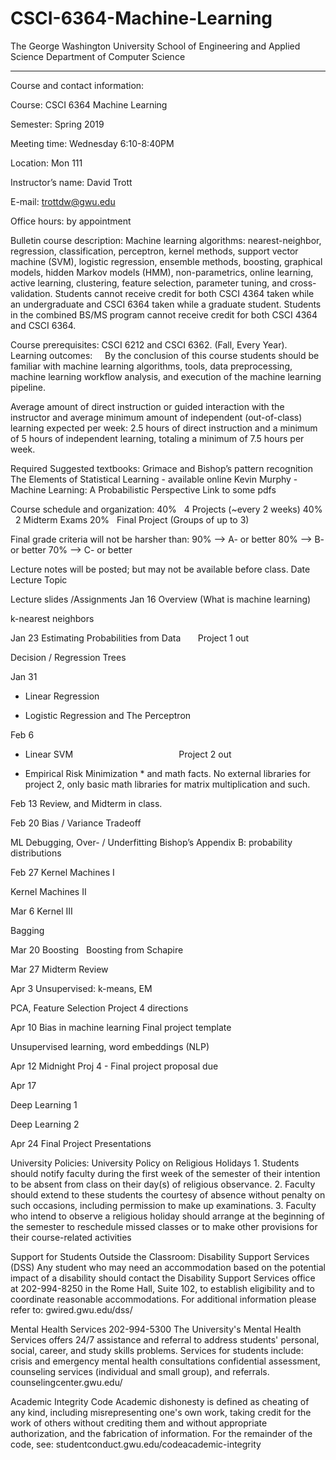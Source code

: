 # CSCI-6364-Machine-Learning
The George Washington University
School of Engineering and Applied Science 
Department of Computer Science 
__________________________________________________________________________

Course and contact information:

Course: CSCI 6364 Machine Learning

Semester: Spring 2019

Meeting time: Wednesday 6:10-8:40PM

Location: Mon 111

Instructor’s name: David Trott

E-mail: trottdw@gwu.edu

Office hours: by appointment

Bulletin course description: Machine learning algorithms: nearest-neighbor, regression, classification, perceptron, kernel methods, support vector machine (SVM), logistic regression, ensemble methods, boosting, graphical models, hidden Markov models (HMM), non-parametrics, online learning, active learning, clustering, feature selection, parameter tuning, and cross-validation. Students cannot receive credit for both CSCI 4364 taken while an undergraduate and CSCI 6364 taken while a graduate student. Students in the combined BS/MS program cannot receive credit for both CSCI 4364 and CSCI 6364. 

Course prerequisites: CSCI 6212 and CSCI 6362. (Fall, Every Year).
Learning outcomes:     By the conclusion of this course students should be familiar with machine learning algorithms, tools, data preprocessing, machine learning workflow analysis, and execution of the machine learning pipeline.

Average amount of direct instruction or guided interaction with the instructor and average minimum amount of independent (out-of-class) learning expected per week:
2.5 hours of direct instruction and a minimum of 5 hours of independent learning, totaling a minimum of 7.5 hours per week.

Required Suggested textbooks: 
Grimace and Bishop’s pattern recognition
The Elements of Statistical Learning - available online
Kevin Murphy - Machine Learning: A Probabilistic Perspective
Link to some pdfs

Course schedule and organization:
40%   4 Projects (~every 2 weeks)
40%   2 Midterm Exams
20%   Final Project (Groups of up to 3)

Final grade criteria will not be harsher than:
90% --> A- or better
80% --> B- or better
70% --> C- or better

Lecture notes will be posted; but may not be available before class.
Date
Lecture Topic

Lecture slides /Assignments
Jan 16
Overview (What is machine learning)  



k-nearest neighbors 


Jan 23
Estimating Probabilities from Data      
Project 1 out


Decision / Regression Trees 


Jan 31
- Linear Regression 



- Logistic Regression and The Perceptron         


Feb 6
- Linear SVM                   
                       
Project 2 out


- Empirical Risk Minimization * and math facts.
No external libraries for project 2, only basic math libraries for matrix multiplication and such.


Feb 13
Review, and Midterm in class.



Feb 20
Bias / Variance Tradeoff



ML Debugging, Over- / Underfitting
Bishop’s Appendix B: probability distributions


Feb 27
Kernel Machines I



Kernel Machines II


Mar 6
Kernel III



Bagging


Mar 20
Boosting   Boosting from Schapire


Mar 27
Midterm Review 

Apr 3
Unsupervised: k-means, EM



PCA, Feature Selection
Project 4 directions


Apr 10
Bias in machine learning 
Final project template



Unsupervised learning, word embeddings (NLP)


Apr 12 Midnight
Proj 4 - Final project proposal due

Apr 17 




Deep Learning 1



Deep Learning 2


Apr 24
Final Project Presentations



University Policies:
University Policy on Religious Holidays
    1. Students should notify faculty during the first week of the semester of their intention to be absent from class on their day(s) of religious observance.
    2. Faculty should extend to these students the courtesy of absence without penalty on such occasions, including permission to make up examinations.
    3. Faculty who intend to observe a religious holiday should arrange at the beginning of the semester to reschedule missed classes or to make other provisions for their course-related activities

Support for Students Outside the Classroom: Disability Support Services (DSS)
Any student who may need an accommodation based on the potential impact of a disability should contact the Disability Support Services office at 202-994-8250 in the Rome Hall, Suite 102, to establish eligibility and to coordinate reasonable accommodations. For additional information please refer to: gwired.gwu.edu/dss/

Mental Health Services 202-994-5300
The University's Mental Health Services offers 24/7 assistance and referral to address students' personal, social, career, and study skills problems. Services for students include: crisis and emergency mental health consultations confidential assessment, counseling services (individual and small group), and referrals. counselingcenter.gwu.edu/

Academic Integrity Code
Academic dishonesty is defined as cheating of any kind, including misrepresenting one's own work, taking credit for the work of others without crediting them and without appropriate authorization, and the fabrication of information. For the remainder of the code, see: studentconduct.gwu.edu/codeacademic-integrity  
